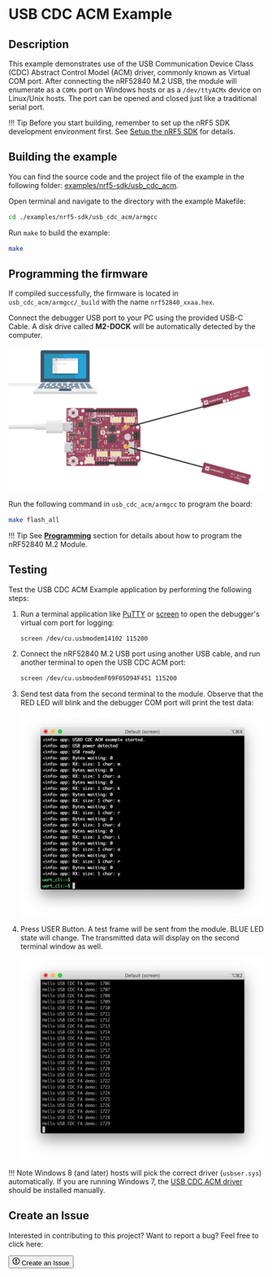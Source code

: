 # USB CDC ACM Example

## Description

This example demonstrates use of the USB Communication Device Class (CDC) Abstract Control Model (ACM) driver, commonly known as Virtual COM port. After connecting the nRF52840 M.2 USB, the module will enumerate as a `COMx` port on Windows hosts or as a `/dev/ttyACMx` device on Linux/Unix hosts. The port can be opened and closed just like a traditional serial port.

!!! Tip
	Before you start building, remember to set up the nRF5 SDK development environment first. See [Setup the nRF5 SDK](../setup.md) for details.

## Building the example

You can find the source code and the project file of the example in the following folder: [examples/nrf5-sdk/usb_cdc_acm](https://github.com/makerdiary/nrf52840-m2-devkit/tree/master/examples/nrf5-sdk/usb_cdc_acm).

Open terminal and navigate to the directory with the example Makefile:

``` sh
cd ./examples/nrf5-sdk/usb_cdc_acm/armgcc
```

Run `make` to build the example:

``` sh
make
```

## Programming the firmware

If compiled successfully, the firmware is located in `usb_cdc_acm/armgcc/_build` with the name `nrf52840_xxaa.hex`.

Connect the debugger USB port to your PC using the provided USB-C Cable. A disk drive called **M2-DOCK** will be automatically detected by the computer.

![](../../assets/images/programming-firmware.webp)

Run the following command in `usb_cdc_acm/armgcc` to program the board:

``` sh
make flash_all
```

!!! Tip
	See **[Programming](../../programming.md)** section for details about how to program the nRF52840 M.2 Module.

## Testing

Test the USB CDC ACM Example application by performing the following steps:

1. Run a terminal application like [PuTTY](https://www.chiark.greenend.org.uk/~sgtatham/putty/) or [screen](https://www.gnu.org/software/screen/manual/screen.html) to open the debugger's virtual com port for logging:

	``` sh
	screen /dev/cu.usbmodem14102 115200
	```

2. Connect the nRF52840 M.2 USB port using another USB cable, and run another terminal to open the USB CDC ACM port:

	``` sh
	screen /dev/cu.usbmodemF09F05D94F451 115200
	```

3. Send test data from the second terminal to the module. Observe that the RED LED will blink and the debugger COM port will print the test data:

	![](assets/images/usb-cdc-acm-logging.webp)

4. Press USER Button. A test frame will be sent from the module. BLUE LED state will change. The transmitted data will display on the second terminal window as well.

	![](assets/images/usb-cdc-acm-receiving.webp)

!!! Note
	Windows 8 (and later) hosts will pick the correct driver (`usbser.sys`) automatically. If you are running Windows 7, the [USB CDC ACM driver](https://github.com/makerdiary/nrf52840-m2-devkit/tree/master/usb_drivers) should be installed manually.

## Create an Issue

Interested in contributing to this project? Want to report a bug? Feel free to click here:

<a href="https://github.com/makerdiary/nrf52840-m2-devkit/issues/new?title=nRF5%20SDK-USB%20CDC%20ACM:%20%3Ctitle%3E"><button class="md-issue-button md-issue-button--primary"><svg xmlns="http://www.w3.org/2000/svg" viewBox="0 0 14 16" width="14" height="16"><path fill-rule="evenodd" d="M7 2.3c3.14 0 5.7 2.56 5.7 5.7s-2.56 5.7-5.7 5.7A5.71 5.71 0 011.3 8c0-3.14 2.56-5.7 5.7-5.7zM7 1C3.14 1 0 4.14 0 8s3.14 7 7 7 7-3.14 7-7-3.14-7-7-7zm1 3H6v5h2V4zm0 6H6v2h2v-2z"></path></svg> Create an Issue</button></a>

